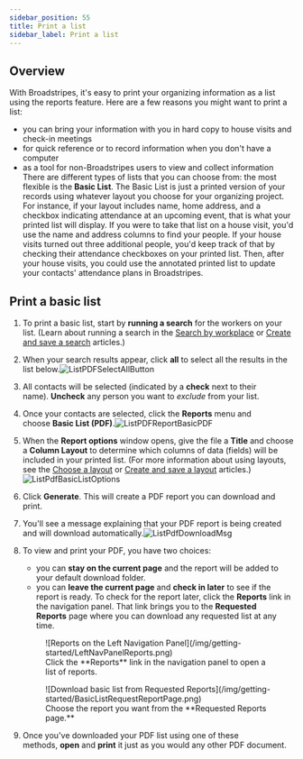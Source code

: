 ```yaml
---
sidebar_position: 55
title: Print a list
sidebar_label: Print a list
---
```


## Overview
With Broadstripes, it's easy to print your organizing information as a list using the reports feature. Here are a few reasons you might want to print a list:
- you can bring your information with you in hard copy to house visits and check-in meetings
- for quick reference or to record information when you don't have a computer
- as a tool for non-Broadstripes users to view and collect information
There are different types of lists that you can choose from: the most flexible is the **Basic List**.
The Basic List is just a printed version of your records using whatever layout you choose for your organizing project. For instance, if your layout includes name, home address, and a checkbox indicating attendance at an upcoming event, that is what your printed list will display.
If you were to take that list on a house visit, you'd use the name and address columns to find your people. If your house visits turned out three additional people, you'd keep track of that by checking their attendance checkboxes on your printed list. Then, after your house visits, you could use the annotated printed list to update your contacts' attendance plans in Broadstripes.
## Print a basic list
1. To print a basic list, start by **running a search** for the workers on your list. (Learn about running a search in the [Search by workplace](https://help.broadstripes.com/help-articles/using-broadstripes/search/search-by-workplace/) or [Create and save a search](https://help.broadstripes.com/help-articles/using-broadstripes/customize/create-and-save-a-search/) articles.)
2. When your search results appear, click **all** to select all the results in the list below.![ListPDFSelectAllButton](/img/getting-started/15f4fb2-ListPDFSelectAllButton.png)
3. All contacts will be selected (indicated by a **check** next to their name). **Uncheck** any person you want to _exclude_ from your list.
4. Once your contacts are selected, click the **Reports** menu and choose **Basic List (PDF)**.![ListPDFReportBasicPDF](/img/getting-started/941d3a5-ListPDFReportBasicPDF.png)
5. When the **Report options** window opens, give the file a **Title** and choose a **Column Layout** to determine which columns of data (fields) will be included in your printed list. (For more information about using layouts, see the [Choose a layout](https://help.broadstripes.com/help-articles/using-broadstripes/get-started/choose-a-layout/) or [Create and save a layout](https://help.broadstripes.com/help-articles/using-broadstripes/customize/save-a-layout/) articles.)![ListPdfBasicListOptions](/img/getting-started/ListBasicPdfOptions.png)
6. Click **Generate**. This will create a PDF report you can download and print.
7. You'll see a message explaining that your PDF report is being created and will download automatically.![ListPdfDownloadMsg](/img/getting-started/ListPdfDownloading.png)
8. To view and print your PDF, you have two choices:
    - you can **stay on the current page** and the report will be added to your default download folder.
    - you can **leave the current page** and **check in later** to see if the report is ready. To check for the report later, click the **Reports** link in the navigation panel. That link brings you to the **Requested Reports** page where you can download any requested list at any time.
    <figure>
    ![Reports on the Left Navigation Panel](/img/getting-started/LeftNavPanelReports.png)
     <figcaption>Click the **Reports** link in the navigation panel to open a list of reports.</figcaption>
    </figure>

    <figure>
    ![Download basic list from Requested Reports](/img/getting-started/BasicListRequestReportPage.png)
     <figcaption>Choose the report you want from the **Requested Reports page.**</figcaption>
    </figure>
9. Once you've downloaded your PDF list using one of these methods, **open** and **print** it just as you would any other PDF document.